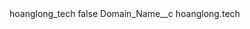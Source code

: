 <?xml version="1.0" encoding="UTF-8"?>
<CustomMetadata xmlns="http://soap.sforce.com/2006/04/metadata" xmlns:xsi="http://www.w3.org/2001/XMLSchema-instance" xmlns:xsd="http://www.w3.org/2001/XMLSchema">
    <label>hoanglong_tech</label>
    <protected>false</protected>
    <values>
        <field>Domain_Name__c</field>
        <value xsi:type="xsd:string">hoanglong.tech</value>
    </values>
</CustomMetadata>
